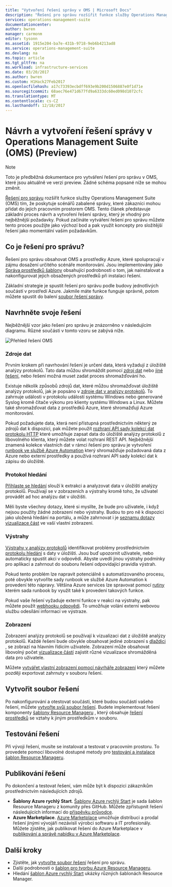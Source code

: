 ```yaml
---
title: "Vytvoření řešení správy v OMS | Microsoft Docs"
description: "Řešení pro správu rozšířit funkce služby Operations Management Suite (OMS) tím, že poskytuje scénářů zabalené správy, které zákazníci mohou přidat do jejich pracovním prostorem OMS.  Tento článek poskytuje podrobné informace o tom, jak můžete vytvořit řešení správy, který se má použít ve svém vlastním prostředí nebo k dispozici pro vaše zákazníky."
services: operations-management-suite
documentationcenter: 
author: bwren
manager: carmonm
editor: tysonn
ms.assetid: 1915e204-ba7e-431b-9718-9eb6b4213ad8
ms.service: operations-management-suite
ms.devlang: na
ms.topic: article
ms.tgt_pltfrm: na
ms.workload: infrastructure-services
ms.date: 03/20/2017
ms.author: bwren
ms.custom: H1Hack27Feb2017
ms.openlocfilehash: a17c73393ecbdff693e9b200d1506887e0f1d71e
ms.sourcegitcommit: 68aec76e471d677fd9a6333dc60ed098d1072cfc
ms.translationtype: MT
ms.contentlocale: cs-CZ
ms.lasthandoff: 12/18/2017
---
```

# <a name="design-and-build-a-management-solution-in-operations-management-suite-oms-preview"></a>Návrh a vytvoření řešení správy v Operations Management Suite (OMS) (Preview)
> [!NOTE]
> Toto je předběžná dokumentace pro vytváření řešení pro správu v OMS, které jsou aktuálně ve verzi preview. Žádné schéma popsané níže se mohou změnit.

[Řešení pro správu](operations-management-suite-solutions.md) rozšířit funkce služby Operations Management Suite (OMS) tím, že poskytuje scénářů zabalené správy, které zákazníci mohou přidat do jejich pracovním prostorem OMS.  Tento článek představuje základní proces návrh a vytvoření řešení správy, který je vhodný pro nejběžnější požadavky.  Pokud začínáte vytváření řešení pro správu můžete tento proces použijte jako výchozí bod a pak využít koncepty pro složitější řešení jako momentální vašim požadavkům.

## <a name="what-is-a-management-solution"></a>Co je řešení pro správu?

Řešení pro správu obsahovat OMS a prostředky Azure, které spolupracují v zájmu dosažení určitého scénáře monitorování.  Jsou implementovány jako [Správa prostředků šablony](../azure-resource-manager/resource-manager-template-walkthrough.md) obsahující podrobnosti o tom, jak nainstalovat a nakonfigurovat jejich obsažených prostředků při instalaci řešení.

Základní strategie je spustit řešení pro správu podle budovy jednotlivých součástí v prostředí Azure.  Jakmile máte funkce funguje správně, potom můžete spustit do balení [soubor řešení správy](operations-management-suite-solutions-solution-file.md). 


## <a name="design-your-solution"></a>Navrhněte svoje řešení
Nejběžnější vzor jako řešení pro správu je znázorněno v následujícím diagramu.  Různé součásti v tomto vzoru se zabývá níže.

![Přehled řešení OMS](media/operations-management-suite-solutions-creating/solution-overview.png)


### <a name="data-sources"></a>Zdroje dat
Prvním krokem při navrhování řešení je určení data, která vyžadují z úložiště analýzy protokolů.  Tato data můžou shromáždit pomocí [zdroj dat](../log-analytics/log-analytics-data-sources.md) nebo [jiné řešení](operations-management-suite-solutions.md), nebo řešení možná muset zadat proces shromažďování ho.

Existuje několik způsobů zdrojů dat, které můžou shromažďovat úložiště analýzy protokolů, jak je popsáno v [zdroje dat v analýzy protokolů](../log-analytics/log-analytics-data-sources.md).  To zahrnuje události v protokolu událostí systému Windows nebo generované Syslog kromě čítače výkonu pro klienty systému Windows a Linux.  Můžete také shromažďovat data z prostředků Azure, které shromažďují Azure monitorování.  

Pokud požadujete data, která není přístupná prostřednictvím některý ze zdrojů dat k dispozici, pak můžete použít [rozhraní API sady kolekcí dat protokolu HTTP](../log-analytics/log-analytics-data-collector-api.md) které umožňuje zapsat data do úložiště analýzy protokolů z libovolného klienta, který můžete volat rozhraní REST API.  Nejběžnější znamená kolekce vlastních dat v rámci řešení pro správu je vytvoření [runbook ve službě Azure Automation](../automation/automation-runbook-types.md) který shromažďuje požadovaná data z Azure nebo externí prostředky a používá rozhraní API sady kolekcí dat k zápisu do úložiště.  

### <a name="log-searches"></a>Protokol hledání
[Přihlaste se hledání](../log-analytics/log-analytics-log-searches.md) slouží k extrakci a analyzovat data v úložišti analýzy protokolů.  Používají se v zobrazeních a výstrahy kromě toho, že uživatel provádět ad hoc analýzu dat v úložišti.  

Měli byste všechny dotazy, které si myslíte, že bude pro uživatele, i když nejsou použity žádné zobrazení nebo výstrahy.  Budou to pro ně k dispozici jako uložená hledání na portálu, a může zahrnovat i je [seznamu dotazy vizualizace část](../log-analytics/log-analytics-view-designer-parts.md#list-of-queries-part) ve vaší vlastní zobrazení.

### <a name="alerts"></a>Výstrahy
[Výstrahy v analýzy protokolů](../log-analytics/log-analytics-alerts.md) identifikovat problémy prostřednictvím [protokolu hledání](#log-searches) s daty v úložišti.  Jsou buď upozornit uživatele, nebo automaticky spustit akci v odpovědi. Abyste uvedli jinou výstrahy podmínky pro aplikaci a zahrnout do souboru řešení odpovídající pravidla výstrah.

Pokud tento problém lze napravit potenciálně s automatizovaného procesu, poté obvykle vytvoříte sady runbook ve službě Azure Automation k provedení této nápravy.  Většina Azure services lze spravovat pomocí [rutiny](/powershell/azure/overview) kterém sada runbook by využít také k provedení takových funkce.

Pokud vaše řešení vyžaduje externí funkce v reakci na výstrahy, pak můžete použít [webhooku odpovědi](../log-analytics/log-analytics-alerts-actions.md).  To umožňuje volání externí webovou službu odesílání informací ve výstraze.

### <a name="views"></a>Zobrazení
Zobrazení analýzy protokolů se používají k vizualizaci dat z úložiště analýzy protokolů.  Každé řešení bude obvykle obsahovat jediné zobrazení s [dlaždici](../log-analytics/log-analytics-view-designer-tiles.md) , se zobrazí na hlavním řídicím uživatele.  Zobrazení může obsahovat libovolný počet [vizualizace částí](../log-analytics/log-analytics-view-designer-parts.md) zajistit různé vizualizace shromážděná data pro uživatele.

Můžete [vytvářet vlastní zobrazení pomocí návrháře zobrazení](../log-analytics/log-analytics-view-designer.md) který můžete později exportovat zahrnuty v souboru řešení.  


## <a name="create-solution-file"></a>Vytvořit soubor řešení
Po nakonfigurování a otestovat součásti, které budou součástí vašeho řešení, můžete [vytvořte svůj soubor řešení](operations-management-suite-solutions-solution-file.md).  Budete implementovat řešení komponenty [šablony Resource Manageru](../azure-resource-manager/resource-group-authoring-templates.md) , který obsahuje [řešení prostředků](operations-management-suite-solutions-solution-file.md#solution-resource) se vztahy k jiným prostředkům v souboru.  


## <a name="test-your-solution"></a>Testování řešení
Při vývoji řešení, musíte se instalovat a testovat v pracovním prostoru.  To provedete pomocí libovolné dostupné metody pro [testování a instalace šablon Resource Manageru](../azure-resource-manager/resource-group-template-deploy.md).

## <a name="publish-your-solution"></a>Publikování řešení
Po dokončení a testovat řešení, vám může být k dispozici zákazníkům prostřednictvím následujících zdrojů.

- **Šablony Azure rychlý Start**.  [Šablony Azure rychlý Start](https://azure.microsoft.com/resources/templates/) je sada šablon Resource Manageru z komunity přes GitHub.  Můžete zpřístupnit řešení následujících informací do [příspěvku průvodce](https://github.com/Azure/azure-quickstart-templates/tree/master/1-CONTRIBUTION-GUIDE).
- **Azure Marketplace**.  [Azure Marketplace](https://azuremarketplace.microsoft.com/marketplace/) umožňuje distribuci a prodal řešení jinými vývojáři nezávislí výrobci softwaru a IT profesionály.  Můžete zjistěte, jak publikovat řešení do Azure Marketplace v [publikování a správě nabídku v Azure Marketplace](../marketplace-publishing/marketplace-publishing-getting-started.md).



## <a name="next-steps"></a>Další kroky
* Zjistěte, jak [vytvořte soubor řešení](operations-management-suite-solutions-solution-file.md) řešení pro správu.
* Další podrobnosti o [šablon pro tvorbu Azure Resource Manageru](../azure-resource-manager/resource-group-authoring-templates.md).
* Hledání [šablon Azure rychlý Start](https://azure.microsoft.com/documentation/templates) ukázky různých šablonách Resource Manager.